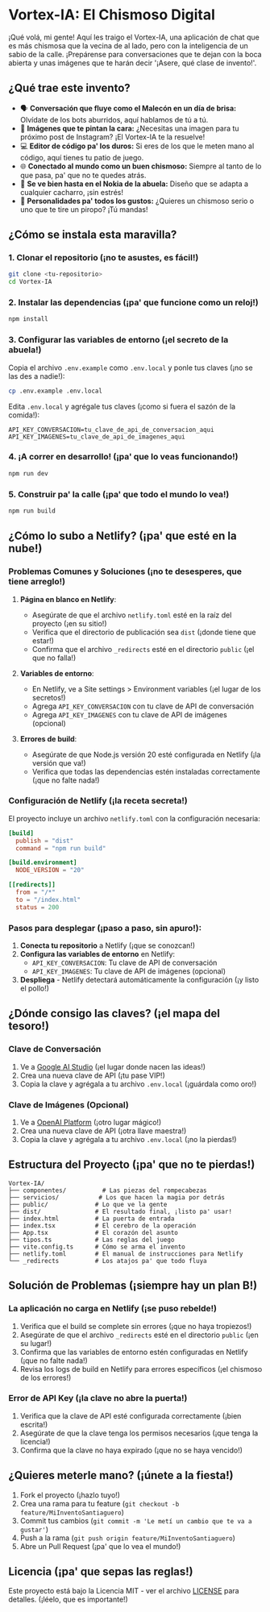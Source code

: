 # Vortex-IA: El Chismoso Digital

¡Qué volá, mi gente! Aquí les traigo el Vortex-IA, una aplicación de chat que es más chismosa que la vecina de al lado, pero con la inteligencia de un sabio de la calle. ¡Prepárense para conversaciones que te dejan con la boca abierta y unas imágenes que te harán decir '¡Asere, qué clase de invento!'.

## ¿Qué trae este invento?

- 🗣️ **Conversación que fluye como el Malecón en un día de brisa:** Olvídate de los bots aburridos, aquí hablamos de tú a tú.
- 🎨 **Imágenes que te pintan la cara:** ¿Necesitas una imagen para tu próximo post de Instagram? ¡El Vortex-IA te la resuelve!
- 💻 **Editor de código pa' los duros:** Si eres de los que le meten mano al código, aquí tienes tu patio de juego.
- 🌐 **Conectado al mundo como un buen chismoso:** Siempre al tanto de lo que pasa, pa' que no te quedes atrás.
- 📱 **Se ve bien hasta en el Nokia de la abuela:** Diseño que se adapta a cualquier cacharro, ¡sin estrés!
- 🎯 **Personalidades pa' todos los gustos:** ¿Quieres un chismoso serio o uno que te tire un piropo? ¡Tú mandas!

## ¿Cómo se instala esta maravilla?

### 1. Clonar el repositorio (¡no te asustes, es fácil!)
```bash
git clone <tu-repositorio>
cd Vortex-IA
```

### 2. Instalar las dependencias (¡pa' que funcione como un reloj!)
```bash
npm install
```

### 3. Configurar las variables de entorno (¡el secreto de la abuela!)
Copia el archivo `.env.example` como `.env.local` y ponle tus claves (¡no se las des a nadie!):

```bash
cp .env.example .env.local
```

Edita `.env.local` y agrégale tus claves (¡como si fuera el sazón de la comida!):
```
API_KEY_CONVERSACION=tu_clave_de_api_de_conversacion_aqui
API_KEY_IMAGENES=tu_clave_de_api_de_imagenes_aqui
```

### 4. ¡A correr en desarrollo! (¡pa' que lo veas funcionando!)
```bash
npm run dev
```

### 5. Construir pa' la calle (¡pa' que todo el mundo lo vea!)
```bash
npm run build
```

## ¿Cómo lo subo a Netlify? (¡pa' que esté en la nube!)

### Problemas Comunes y Soluciones (¡no te desesperes, que tiene arreglo!)

1. **Página en blanco en Netlify**: 
   - Asegúrate de que el archivo `netlify.toml` esté en la raíz del proyecto (¡en su sitio!)
   - Verifica que el directorio de publicación sea `dist` (¡donde tiene que estar!)
   - Confirma que el archivo `_redirects` esté en el directorio `public` (¡el que no falla!)

2. **Variables de entorno**:
   - En Netlify, ve a Site settings > Environment variables (¡el lugar de los secretos!)
   - Agrega `API_KEY_CONVERSACION` con tu clave de API de conversación
   - Agrega `API_KEY_IMAGENES` con tu clave de API de imágenes (opcional)

3. **Errores de build**:
   - Asegúrate de que Node.js versión 20 esté configurada en Netlify (¡la versión que va!)
   - Verifica que todas las dependencias estén instaladas correctamente (¡que no falte nada!)

### Configuración de Netlify (¡la receta secreta!)

El proyecto incluye un archivo `netlify.toml` con la configuración necesaria:

```toml
[build]
  publish = "dist"
  command = "npm run build"

[build.environment]
  NODE_VERSION = "20"

[[redirects]]
  from = "/*"
  to = "/index.html"
  status = 200
```

### Pasos para desplegar (¡paso a paso, sin apuro!):

1. **Conecta tu repositorio** a Netlify (¡que se conozcan!)
2. **Configura las variables de entorno** en Netlify:
   - `API_KEY_CONVERSACION`: Tu clave de API de conversación
   - `API_KEY_IMAGENES`: Tu clave de API de imágenes (opcional)
3. **Despliega** - Netlify detectará automáticamente la configuración (¡y listo el pollo!)

## ¿Dónde consigo las claves? (¡el mapa del tesoro!)

### Clave de Conversación
1. Ve a [Google AI Studio](https://makersuite.google.com/app/apikey) (¡el lugar donde nacen las ideas!)
2. Crea una nueva clave de API (¡tu pase VIP!)
3. Copia la clave y agrégala a tu archivo `.env.local` (¡guárdala como oro!)

### Clave de Imágenes (Opcional)
1. Ve a [OpenAI Platform](https://platform.openai.com/api-keys) (¡otro lugar mágico!)
2. Crea una nueva clave de API (¡otra llave maestra!)
3. Copia la clave y agrégala a tu archivo `.env.local` (¡no la pierdas!)

## Estructura del Proyecto (¡pa' que no te pierdas!)

```
Vortex-IA/
├── componentes/          # Las piezas del rompecabezas
├── servicios/           # Los que hacen la magia por detrás
├── public/             # Lo que ve la gente
├── dist/               # El resultado final, ¡listo pa' usar!
├── index.html          # La puerta de entrada
├── index.tsx           # El cerebro de la operación
├── App.tsx             # El corazón del asunto
├── tipos.ts            # Las reglas del juego
├── vite.config.ts      # Cómo se arma el invento
├── netlify.toml        # El manual de instrucciones para Netlify
└── _redirects          # Los atajos pa' que todo fluya
```

## Solución de Problemas (¡siempre hay un plan B!)

### La aplicación no carga en Netlify (¡se puso rebelde!)
1. Verifica que el build se complete sin errores (¡que no haya tropiezos!)
2. Asegúrate de que el archivo `_redirects` esté en el directorio `public` (¡en su lugar!)
3. Confirma que las variables de entorno estén configuradas en Netlify (¡que no falte nada!)
4. Revisa los logs de build en Netlify para errores específicos (¡el chismoso de los errores!)

### Error de API Key (¡la clave no abre la puerta!)
1. Verifica que la clave de API esté configurada correctamente (¡bien escrita!)
2. Asegúrate de que la clave tenga los permisos necesarios (¡que tenga la licencia!)
3. Confirma que la clave no haya expirado (¡que no se haya vencido!)

## ¿Quieres meterle mano? (¡únete a la fiesta!)

1. Fork el proyecto (¡hazlo tuyo!)
2. Crea una rama para tu feature (`git checkout -b feature/MiInventoSantiaguero`)
3. Commit tus cambios (`git commit -m 'Le metí un cambio que te va a gustar'`)
4. Push a la rama (`git push origin feature/MiInventoSantiaguero`)
5. Abre un Pull Request (¡pa' que lo vea el mundo!)

## Licencia (¡pa' que sepas las reglas!)

Este proyecto está bajo la Licencia MIT - ver el archivo [LICENSE](LICENSE) para detalles. (¡léelo, que es importante!)



